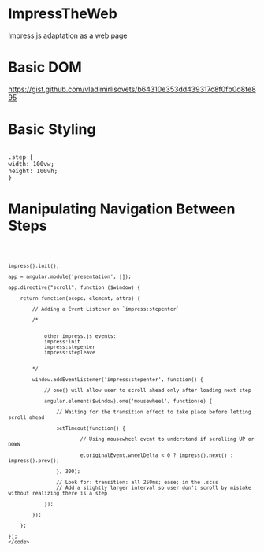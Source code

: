 # ImpressTheWeb
Impress.js adaptation as a web page


# Basic DOM

https://gist.github.com/vladimirlisovets/b64310e353dd439317c8f0fb0d8fe895

# Basic Styling

<code>
.step {
width: 100vw;
height: 100vh;
}
</code>


# Manipulating Navigation Between Steps

<code>

	impress().init();
	
	app = angular.module('presentation', []);

	app.directive("scroll", function ($window) {

		return function(scope, element, attrs) {

			// Adding a Event Listener on `impress:stepenter` 

			/* 


				other impress.js events:
				impress:init
				impress:stepenter
				impress:stepleave


			*/

			window.addEventListener('impress:stepenter', function() {

				// one() will allow user to scroll ahead only after loading next step

				angular.element($window).one('mousewheel', function(e) {
					
					// Waiting for the transition effect to take place before letting scroll ahead

					setTimeout(function() {

							// Using mousewheel event to understand if scrolling UP or DOWN 

							e.originalEvent.wheelDelta < 0 ? impress().next() : impress().prev();		

					}, 300);

					// Look for: transition: all 250ms; ease; in the .scss 
					// Add a slightly larger interval so user don't scroll by mistake without realizing there is a step

				});

			});

		};

	});
	</code>
